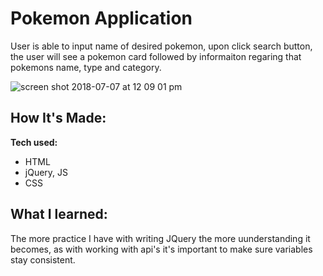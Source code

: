 # Pokemon Application
User is able to input name of desired pokemon, upon click search button, the user will see a pokemon card followed by informaiton regaring that pokemons name, type and category. 

![screen shot 2018-07-07 at 12 09 01 pm](https://user-images.githubusercontent.com/39247861/42412791-13a2ed6e-81e1-11e8-8792-2afc203e829b.png)


## How It's Made:

**Tech used:** 
* HTML  
* jQuery, JS
* CSS


## What I learned:
The more practice I have with writing JQuery the more uunderstanding it becomes, as with working with api's it's important to make sure variables stay consistent. 




